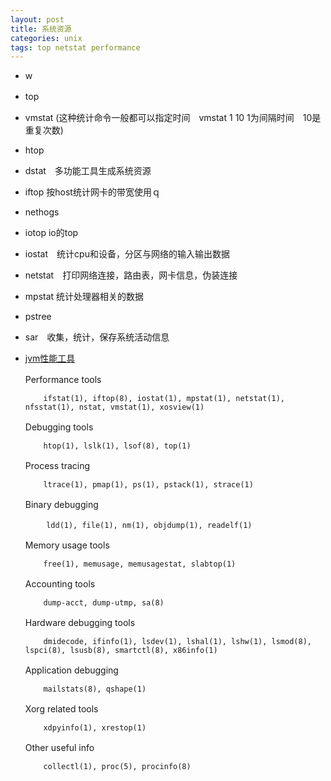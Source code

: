 ```yaml
---
layout: post
title: 系统资源
categories: unix
tags: top netstat performance
---
```


*   w
*   top　
*   vmstat (这种统计命令一般都可以指定时间　vmstat 1 10 1为间隔时间　10是重复次数)
*   htop
*   dstat　多功能工具生成系统资源
*   iftop 按host统计网卡的带宽使用ｑ
*   nethogs
*   iotop  io的top
*   iostat　统计cpu和设备，分区与网络的输入输出数据
*   netstat　打印网络连接，路由表，网卡信息，伪装连接
*   mpstat 统计处理器相关的数据
*   pstree
*   sar　收集，统计，保存系统活动信息
*   [jvm性能工具](/2015/12/26/jvm_tools)


     Performance tools　　

            ifstat(1), iftop(8), iostat(1), mpstat(1), netstat(1), nfsstat(1), nstat, vmstat(1), xosview(1)

     Debugging tools　　

            htop(1), lslk(1), lsof(8), top(1)

     Process tracing　　　

            ltrace(1), pmap(1), ps(1), pstack(1), strace(1)

     Binary debugging　　

           　ldd(1), file(1), nm(1), objdump(1), readelf(1)

     Memory usage tools　　

            free(1), memusage, memusagestat, slabtop(1)

     Accounting tools　　

            dump-acct, dump-utmp, sa(8)

     Hardware debugging tools　　

            dmidecode, ifinfo(1), lsdev(1), lshal(1), lshw(1), lsmod(8), lspci(8), lsusb(8), smartctl(8), x86info(1)

     Application debugging　　

            mailstats(8), qshape(1)

     Xorg related tools　　

            xdpyinfo(1), xrestop(1)

     Other useful info　　

            collectl(1), proc(5), procinfo(8)
